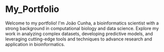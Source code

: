 # My_Portfolio
Welcome to my portfolio! I'm João Cunha, a bioinformatics scientist with a strong background in computational biology and data science. Explore my work in analyzing complex datasets, developing predictive models, and leveraging cutting-edge tools and techniques to advance research and application in bioinformatics.
